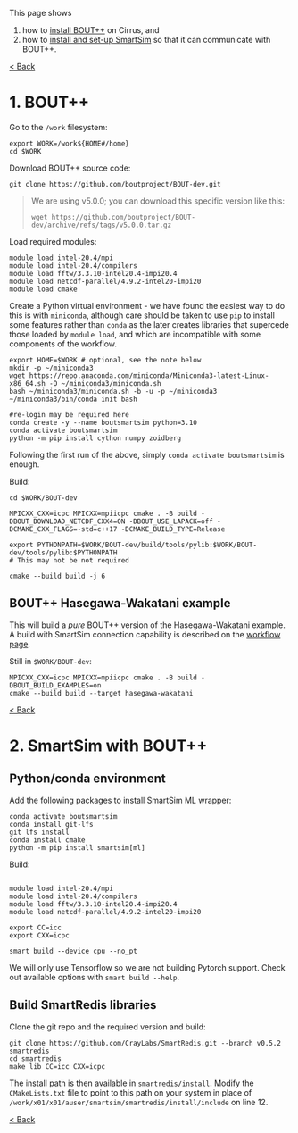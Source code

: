 This page shows 
1. how to [install BOUT++](./example-installation.md#1-bout) on Cirrus, and
2. how to [install and set-up SmartSim](./example-installation.md#2-smartsim-with-bout) so that it can communicate with BOUT++.

[< Back](./)

# 1. BOUT++

Go to the `/work` filesystem:
```
export WORK=/work${HOME#/home}
cd $WORK
```

Download BOUT++ source code:
```
git clone https://github.com/boutproject/BOUT-dev.git
```

> We are using v5.0.0; you can download this specific version like this:
> 
> ```wget https://github.com/boutproject/BOUT-dev/archive/refs/tags/v5.0.0.tar.gz```

Load required modules:
```
module load intel-20.4/mpi
module load intel-20.4/compilers
module load fftw/3.3.10-intel20.4-impi20.4
module load netcdf-parallel/4.9.2-intel20-impi20
module load cmake
```

Create a Python virtual environment - we have found the easiest way to do this is with `miniconda`, although care should be taken to use `pip` to install some features rather than `conda` as the later creates libraries that supercede those loaded by `module load`, and which are incompatible with some components of the workflow.
```
export HOME=$WORK # optional, see the note below
mkdir -p ~/miniconda3
wget https://repo.anaconda.com/miniconda/Miniconda3-latest-Linux-x86_64.sh -O ~/miniconda3/miniconda.sh
bash ~/miniconda3/miniconda.sh -b -u -p ~/miniconda3
~/miniconda3/bin/conda init bash

#re-login may be required here
conda create -y --name boutsmartsim python=3.10
conda activate boutsmartsim
python -m pip install cython numpy zoidberg
```

Following the first run of the above, simply `conda activate boutsmartsim` is enough.

Build:
```
cd $WORK/BOUT-dev

MPICXX_CXX=icpc MPICXX=mpiicpc cmake . -B build -DBOUT_DOWNLOAD_NETCDF_CXX4=ON -DBOUT_USE_LAPACK=off -DCMAKE_CXX_FLAGS=-std=c++17 -DCMAKE_BUILD_TYPE=Release

export PYTHONPATH=$WORK/BOUT-dev/build/tools/pylib:$WORK/BOUT-dev/tools/pylib:$PYTHONPATH
# This may not be not required

cmake --build build -j 6
```

## BOUT++ Hasegawa-Wakatani example
This will build a *pure* BOUT++ version of the Hasegawa-Wakatani example. A build with SmartSim connection capability is described on the [workflow page](./workflow.md#compile-hasegawa-wakatani-with-smartredis).

Still in `$WORK/BOUT-dev`:
```
MPICXX_CXX=icpc MPICXX=mpiicpc cmake . -B build -DBOUT_BUILD_EXAMPLES=on
cmake --build build --target hasegawa-wakatani
```

[< Back](./)


# 2. SmartSim with BOUT++

## Python/conda environment

Add the following packages to install SmartSim ML wrapper:
```
conda activate boutsmartsim
conda install git-lfs
git lfs install
conda install cmake
python -m pip install smartsim[ml]
```

Build:
```

module load intel-20.4/mpi
module load intel-20.4/compilers
module load fftw/3.3.10-intel20.4-impi20.4
module load netcdf-parallel/4.9.2-intel20-impi20

export CC=icc
export CXX=icpc

smart build --device cpu --no_pt
```
We will only use Tensorflow so we are not building Pytorch support. Check out available options with `smart build --help`.

## Build SmartRedis libraries

Clone the git repo and the required version and build:
```
git clone https://github.com/CrayLabs/SmartRedis.git --branch v0.5.2 smartredis
cd smartredis
make lib CC=icc CXX=icpc
```

The install path is then available in `smartredis/install`. Modify the `CMakeLists.txt` file to point to this path on your system in place of `/work/x01/x01/auser/smartsim/smartredis/install/include` on line 12.

[< Back](./)
